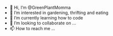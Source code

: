 - 👋 Hi, I’m @GreenPlantMomma
- 👀 I’m interested in gardening, thrifting and eating
- 🌱 I’m currently learning how to code
- 💞️ I’m looking to collaborate on ...
- 📫 How to reach me ...

<!---
GreenPlantMomma/GreenPlantMomma is a ✨ special ✨ repository because its `README.md` (this file) appears on your GitHub profile.
You can click the Preview link to take a look at your changes.
--->
